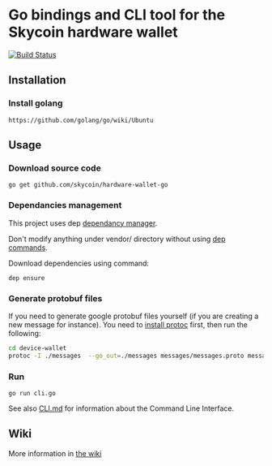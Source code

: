 # Go bindings and CLI tool for the Skycoin hardware wallet

[![Build Status](https://travis-ci.com/skycoin/hardware-wallet-go.svg?branch=master)](https://travis-ci.com/skycoin/hardware-wallet-go)

## Installation

### Install golang

    https://github.com/golang/go/wiki/Ubuntu

## Usage

### Download source code
    
    go get github.com/skycoin/hardware-wallet-go

### Dependancies management

This project uses dep [dependancy manager](https://github.com/golang/dep).

Don't modify anything under vendor/ directory without using [dep commands](https://github.com/golang/dep/blob/master/docs/Gopkg.toml.md).

Download dependencies using command:

    dep ensure

### Generate protobuf files

If you need to generate google protobuf files yourself (if you are creating a new message for instance). You need to [install protoc](http://google.github.io/proto-lens/installing-protoc.html) first, then run the following:

```bash
cd device-wallet
protoc -I ./messages  --go_out=./messages messages/messages.proto messages/types.proto messages/descriptor.proto 
```

### Run

    go run cli.go

See also [CLI.md](https://github.com/skycoin/hardware-wallet-go/blob/master/CLI.md) for information about the Command Line Interface.

## Wiki

More information in [the wiki](https://github.com/skycoin/hardware-wallet-go/wiki)
